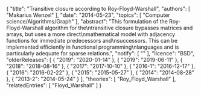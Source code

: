 {
    "title": "Transitive closure according to Roy-Floyd-Warshall",
    "authors": [
        "Makarius Wenzel"
    ],
    "date": "2014-05-23",
    "topics": [
        "Computer science/Algorithms/Graph"
    ],
    "abstract": "This formulation of the Roy-Floyd-Warshall algorithm for the\ntransitive closure bypasses matrices and arrays, but uses a more direct\nmathematical model with adjacency functions for immediate predecessors and\nsuccessors. This can be implemented efficiently in functional programming\nlanguages and is particularly adequate for sparse relations.",
    "notify": [
        ""
    ],
    "licence": "BSD",
    "olderReleases": [
        {
            "2019": "2020-01-14"
        },
        {
            "2019": "2019-06-11"
        },
        {
            "2018": "2018-08-16"
        },
        {
            "2017": "2017-10-10"
        },
        {
            "2016-1": "2016-12-17"
        },
        {
            "2016": "2016-02-22"
        },
        {
            "2015": "2015-05-27"
        },
        {
            "2014": "2014-08-28"
        },
        {
            "2013-2": "2014-05-24"
        }
    ],
    "theories": [
        "Roy_Floyd_Warshall"
    ],
    "relatedEntries": [
        "Floyd_Warshall"
    ]
}